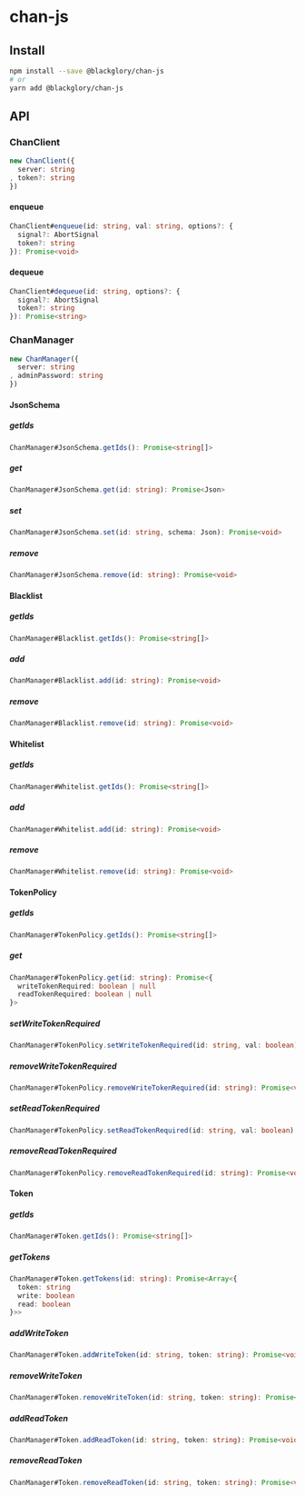 # chan-js

## Install

```sh
npm install --save @blackglory/chan-js
# or
yarn add @blackglory/chan-js
```

## API

### ChanClient

```ts
new ChanClient({
  server: string
, token?: string
})
```

#### enqueue

```ts
ChanClient#enqueue(id: string, val: string, options?: {
  signal?: AbortSignal
  token?: string
}): Promise<void>
```

#### dequeue

```ts
ChanClient#dequeue(id: string, options?: {
  signal?: AbortSignal
  token?: string
}): Promise<string>
```

### ChanManager

```ts
new ChanManager({
  server: string
, adminPassword: string
})
```

#### JsonSchema

##### getIds

```ts
ChanManager#JsonSchema.getIds(): Promise<string[]>
```

##### get

```ts
ChanManager#JsonSchema.get(id: string): Promise<Json>
```

##### set

```ts
ChanManager#JsonSchema.set(id: string, schema: Json): Promise<void>
```

##### remove

```ts
ChanManager#JsonSchema.remove(id: string): Promise<void>
```

#### Blacklist

##### getIds

```ts
ChanManager#Blacklist.getIds(): Promise<string[]>
```

##### add

```ts
ChanManager#Blacklist.add(id: string): Promise<void>
```

##### remove

```ts
ChanManager#Blacklist.remove(id: string): Promise<void>
```

#### Whitelist

##### getIds

```ts
ChanManager#Whitelist.getIds(): Promise<string[]>
```

##### add

```ts
ChanManager#Whitelist.add(id: string): Promise<void>
```

##### remove

```ts
ChanManager#Whitelist.remove(id: string): Promise<void>
```

#### TokenPolicy

##### getIds

```ts
ChanManager#TokenPolicy.getIds(): Promise<string[]>
```

##### get

```ts
ChanManager#TokenPolicy.get(id: string): Promise<{
  writeTokenRequired: boolean | null
  readTokenRequired: boolean | null
}>
```

##### setWriteTokenRequired

```ts
ChanManager#TokenPolicy.setWriteTokenRequired(id: string, val: boolean): Promise<void>
```

##### removeWriteTokenRequired

```ts
ChanManager#TokenPolicy.removeWriteTokenRequired(id: string): Promise<void>
```

##### setReadTokenRequired

```ts
ChanManager#TokenPolicy.setReadTokenRequired(id: string, val: boolean): Promise<void>
```

##### removeReadTokenRequired

```ts
ChanManager#TokenPolicy.removeReadTokenRequired(id: string): Promise<void>
```

#### Token

##### getIds

```ts
ChanManager#Token.getIds(): Promise<string[]>
```

##### getTokens

```ts
ChanManager#Token.getTokens(id: string): Promise<Array<{
  token: string
  write: boolean
  read: boolean
}>>
```

##### addWriteToken

```ts
ChanManager#Token.addWriteToken(id: string, token: string): Promise<void>
```

##### removeWriteToken

```ts
ChanManager#Token.removeWriteToken(id: string, token: string): Promise<void>
```

##### addReadToken

```ts
ChanManager#Token.addReadToken(id: string, token: string): Promise<void>
```

##### removeReadToken

```ts
ChanManager#Token.removeReadToken(id: string, token: string): Promise<void>
```
